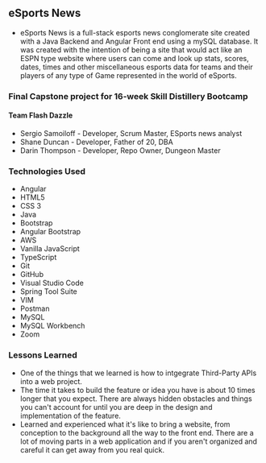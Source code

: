 ## eSports News
- eSports News is a full-stack  esports news conglomerate site created with a Java Backend and Angular Front end using a mySQL database. It was created with the intention of being a site that would act like an ESPN type website where users can come and look up stats, scores, dates, times and other miscellaneous esports data for teams and their players of any type of Game represented in the world of eSports.  
### Final Capstone project for 16-week Skill Distillery Bootcamp

#### Team Flash Dazzle
* Sergio Samoiloff - Developer, Scrum Master, ESports news analyst
* Shane Duncan - Developer, Father of 20, DBA
* Darin Thompson - Developer, Repo Owner, Dungeon Master

### Technologies Used
- Angular
- HTML5
- CSS 3
- Java
- Bootstrap
- Angular Bootstrap
- AWS 
- Vanilla JavaScript
- TypeScript
- Git
- GitHub
- Visual Studio Code
- Spring Tool Suite
- VIM
- Postman
- MySQL
- MySQL Workbench
- Zoom
### Lessons Learned
- One of the things that we learned is how to intgegrate Third-Party APIs into a web project. 
- The time it takes to build the feature or idea you have is about 10 times longer that you expect. There are always hidden obstacles and things you can't account for until you are deep in the design and implementation of the feature.
- Learned and experienced what it's like to bring a website, from conception to the background all the way to the front end. There are a lot of moving parts in a web application and if you aren't organized and careful it can get away from you real quick. 

